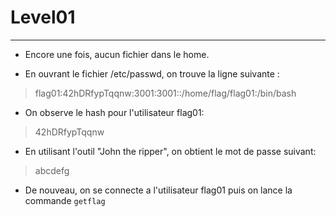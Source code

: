 # Level01

---

- Encore une fois, aucun fichier dans le home.


- En ouvrant le fichier /etc/passwd, on trouve la ligne suivante :
> 	flag01:42hDRfypTqqnw:3001:3001::/home/flag/flag01:/bin/bash


- On observe le hash pour l'utilisateur flag01:
>	42hDRfypTqqnw


- En utilisant l'outil "John the ripper", on obtient le mot de passe suivant:
> 	abcdefg


- De nouveau, on se connecte a l'utilisateur flag01 puis on lance la commande ``` getflag ```